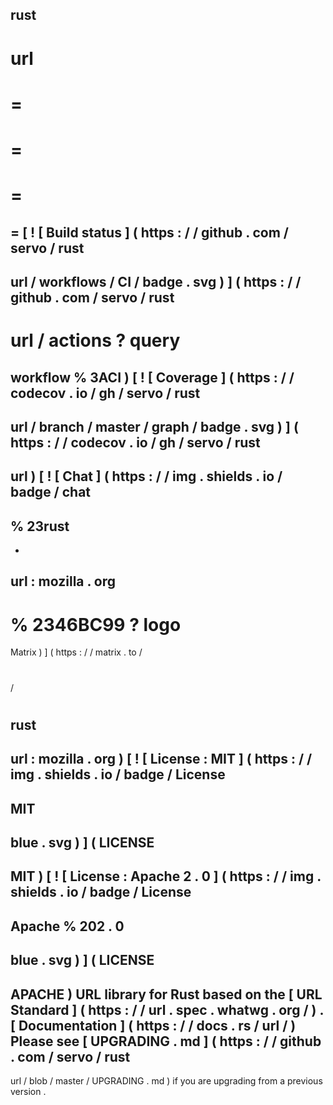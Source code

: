 rust
-
url
=
=
=
=
=
=
=
=
[
!
[
Build
status
]
(
https
:
/
/
github
.
com
/
servo
/
rust
-
url
/
workflows
/
CI
/
badge
.
svg
)
]
(
https
:
/
/
github
.
com
/
servo
/
rust
-
url
/
actions
?
query
=
workflow
%
3ACI
)
[
!
[
Coverage
]
(
https
:
/
/
codecov
.
io
/
gh
/
servo
/
rust
-
url
/
branch
/
master
/
graph
/
badge
.
svg
)
]
(
https
:
/
/
codecov
.
io
/
gh
/
servo
/
rust
-
url
)
[
!
[
Chat
]
(
https
:
/
/
img
.
shields
.
io
/
badge
/
chat
-
%
23rust
-
-
url
:
mozilla
.
org
-
%
2346BC99
?
logo
=
Matrix
)
]
(
https
:
/
/
matrix
.
to
/
#
/
#
rust
-
url
:
mozilla
.
org
)
[
!
[
License
:
MIT
]
(
https
:
/
/
img
.
shields
.
io
/
badge
/
License
-
MIT
-
blue
.
svg
)
]
(
LICENSE
-
MIT
)
[
!
[
License
:
Apache
2
.
0
]
(
https
:
/
/
img
.
shields
.
io
/
badge
/
License
-
Apache
%
202
.
0
-
blue
.
svg
)
]
(
LICENSE
-
APACHE
)
URL
library
for
Rust
based
on
the
[
URL
Standard
]
(
https
:
/
/
url
.
spec
.
whatwg
.
org
/
)
.
[
Documentation
]
(
https
:
/
/
docs
.
rs
/
url
/
)
Please
see
[
UPGRADING
.
md
]
(
https
:
/
/
github
.
com
/
servo
/
rust
-
url
/
blob
/
master
/
UPGRADING
.
md
)
if
you
are
upgrading
from
a
previous
version
.
